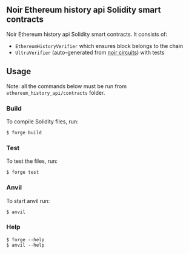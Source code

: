 ## Noir Ethereum history api Solidity smart contracts

Noir Ethereum history api Solidity smart contracts. It consists of:

- `EthereumHistoryVerifier` which ensures block belongs to the chain
- `UltraVerifier` (auto-generated from [noir circuits](ethereum_history_api/circuits)) with tests

## Usage

Note: all the commands below must be run from `ethereum_history_api/contracts` folder.

### Build

To compile Solidity files, run:

```shell
$ forge build
```

### Test

To test the files, run:

```shell
$ forge test
```

### Anvil

To start anvil run:

```shell
$ anvil
```

### Help

```shell
$ forge --help
$ anvil --help
```
